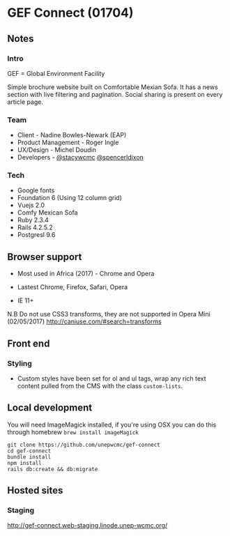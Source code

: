 # GEF Connect (01704)

## Notes

### Intro

GEF = Global Environment Facility

Simple brochure website built on Comfortable Mexian Sofa. It has a news section with live filtering and pagination. Social sharing is present on every article page.

### Team

- Client - Nadine Bowles-Newark (EAP)
- Product Management - Roger Ingle
- UX/Design - Michel Doudin
- Developers - [@stacywcmc](http://github.com/stacywcmc) [@spencerldixon](http://github.com/spencerldixon)

### Tech

- Google fonts
- Foundation 6 (Using 12 column grid)
- Vuejs 2.0
- Comfy Mexican Sofa
- Ruby 2.3.4
- Rails 4.2.5.2
- Postgresl 9.6

## Browser support

- Most used in Africa (2017) - Chrome and Opera

- Lastest Chrome, Firefox, Safari, Opera
- IE 11+

N.B Do not use CSS3 transforms, they are not supported in Opera Mini (02/05/2017) <http://caniuse.com/#search=transforms>

## Front end

### Styling

- Custom styles have been set for ol and ul tags, wrap any rich text content pulled from the CMS with the class `custom-lists`.

## Local development

You will need ImageMagick installed, if you're using OSX you can do this through homebrew `brew install imageMagick`

```
git clone https://github.com/unepwcmc/gef-connect
cd gef-connect
bundle install
npm install
rails db:create && db:migrate
```

## Hosted sites

### Staging

<http://gef-connect.web-staging.linode.unep-wcmc.org/>